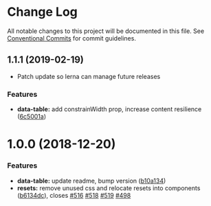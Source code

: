 # Change Log

All notable changes to this project will be documented in this file.
See [Conventional Commits](https://conventionalcommits.org) for commit guidelines.

## 1.1.1 (2019-02-19)

* Patch update so lerna can manage future releases

### Features

* **data-table:** add constrainWidth prop, increase content resilience ([6c5001a](https://github.com/rei/rei-cedar/commit/6c5001a))


<a name="1.0.0"></a>
# 1.0.0 (2018-12-20)


### Features

* **data-table:** update readme, bump version ([b10a134](https://github.com/rei/rei-cedar/commit/b10a134))
* **resets:** remove unused css and relocate resets into components ([b6134dc](https://github.com/rei/rei-cedar/commit/b6134dc)), closes [#516](https://github.com/rei/rei-cedar/issues/516) [#518](https://github.com/rei/rei-cedar/issues/518) [#519](https://github.com/rei/rei-cedar/issues/519) [#498](https://github.com/rei/rei-cedar/issues/498)
